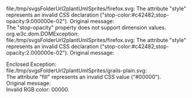 file:/tmp/svgsFolderUrl2plantUmlSprites/firefox.svg:
The attribute "style" represents an invalid CSS declaration ("stop-color:#c42482;stop-opacity:9.000000e-02").
Original message:                                                      
The "stop-opacity" property does not support dimension values.                                                                                
org.w3c.dom.DOMException: file:/tmp/svgsFolderUrl2plantUmlSprites/firefox.svg:
The attribute "style" represents an invalid CSS declaration ("stop-color:#c42482;stop-opacity:2.000000e-02").
Original message:                                               

Enclosed Exception:                                                                                                                           
file:/tmp/svgsFolderUrl2plantUmlSprites/grails-plain.svg:                                                                                     
The attribute "fill" represents an invalid CSS value ("#00000").                                                                              
Original message:                                                                                                                             
Invalid RGB color: 00000.

